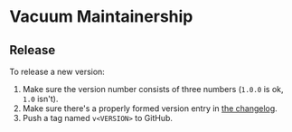 ﻿Vacuum Maintainership
=====================

Release
-------

To release a new version:
1. Make sure the version number consists of three numbers (`1.0.0` is ok, `1.0`
   isn't).
2. Make sure there's a properly formed version entry in [the
   changelog][changelog].
3. Push a tag named `v<VERSION>` to GitHub.

[changelog]: ./CHANGELOG.md
